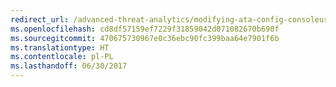 ```yaml
---
redirect_url: /advanced-threat-analytics/modifying-ata-config-consoleurl
ms.openlocfilehash: cd8df57159ef7229f31859042d071082670b690f
ms.sourcegitcommit: 470675730967e0c36ebc90fc399baa64e7901f6b
ms.translationtype: HT
ms.contentlocale: pl-PL
ms.lasthandoff: 06/30/2017
---
```

